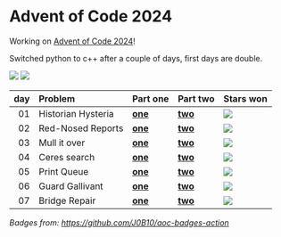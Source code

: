 # Advent of Code 2024

Working on [Advent of Code 2024](https://adventofcode.com/2024/)!

Switched python to c++ after a couple of days, first days are double.

![](https://img.shields.io/badge/stars%20⭐-13-yellow) ![](https://img.shields.io/badge/days%20completed-06-red)

| day | Problem             | Part one                 | Part two                 | Stars won                                            |
|----:|:--------------------|:-------------------------|:-------------------------|:-----------------------------------------------------|
|  01 | Historian Hysteria  | [**one**](day01/one.py) | [**two**](day01/two.py) | ![](https://img.shields.io/badge/stars%20⭐-2-yellow) |
|  02 | Red-Nosed Reports   | [**one**](day02/one.py) | [**two**](day02/two.py) | ![](https://img.shields.io/badge/stars%20⭐-2-yellow) |
|  03 | Mull it over        | [**one**](day03/one.py) | [**two**](day03/two.py) | ![](https://img.shields.io/badge/stars%20⭐-2-yellow) |
|  04 | Ceres search        | [**one**](day04/one.cpp) | [**two**](day04/two.cpp) | ![](https://img.shields.io/badge/stars%20⭐-2-yellow) |
|  05 | Print Queue         | [**one**](day05/one.cpp) | [**two**](day05/two.cpp) | ![](https://img.shields.io/badge/stars%20⭐-2-yellow) |
|  06 | Guard Gallivant     | [**one**](day06/one.cpp) | [**two**](day06/two.cpp) | ![](https://img.shields.io/badge/stars%20⭐-1-yellow) |
|  07 | Bridge Repair       | [**one**](day07/one.cpp) | [**two**](day07/two.cpp) | ![](https://img.shields.io/badge/stars%20⭐-2-yellow) |

*Badges from: https://github.com/J0B10/aoc-badges-action*

